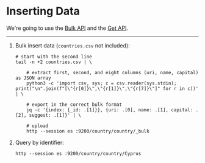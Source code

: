 # Inserting Data

We're going to use the [Bulk API](https://www.elastic.co/guide/en/elasticsearch/reference/5.6/docs-bulk.html)
and the [Get API](https://www.elastic.co/guide/en/elasticsearch/reference/5.6/docs-get.html).

----

 1. Bulk insert data (`countries.csv` not included):

        # start with the second line
        tail -n +2 countries.csv | \

            # extract first, second, and eight columns (uri, name, capital) as JSON array
            python3 -c 'import csv, sys; c = csv.reader(sys.stdin); print("\n".join(f"[\"{r[0]}\",\"{r[1]}\",\"{r[7]}\"]" for r in c))' | \

            # export in the correct bulk format
            jq -c '{index: {_id: .[1]}}, {uri: .[0], name: .[1], capital: .[2], suggest: .[1]}' | \

            # upload
            http --session es :9200/country/country/_bulk

 2. Query by identifier:

        http --session es :9200/country/country/Cyprus
